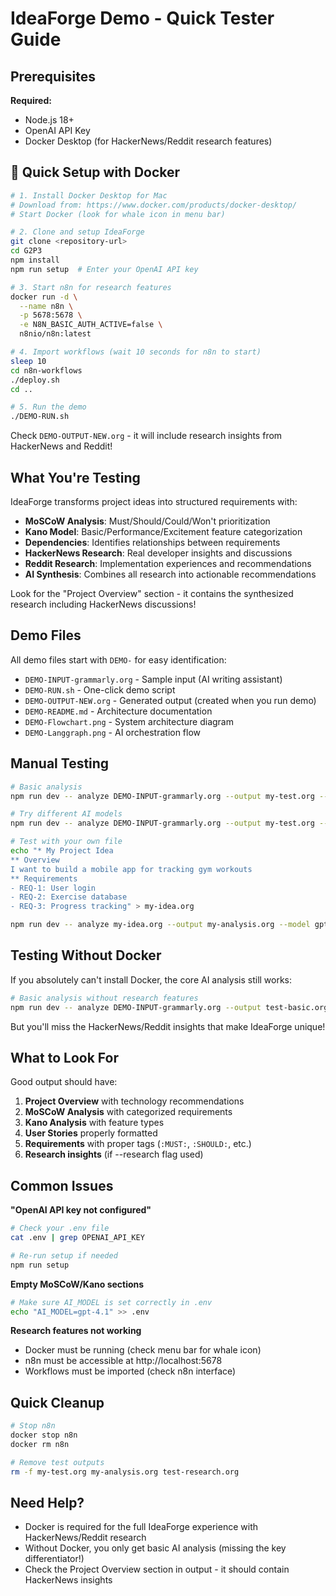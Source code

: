 # IdeaForge Demo - Quick Tester Guide

## Prerequisites

**Required:**
- Node.js 18+
- OpenAI API Key
- Docker Desktop (for HackerNews/Reddit research features)

## 🚀 Quick Setup with Docker

```bash
# 1. Install Docker Desktop for Mac
# Download from: https://www.docker.com/products/docker-desktop/
# Start Docker (look for whale icon in menu bar)

# 2. Clone and setup IdeaForge
git clone <repository-url>
cd G2P3
npm install
npm run setup  # Enter your OpenAI API key

# 3. Start n8n for research features
docker run -d \
  --name n8n \
  -p 5678:5678 \
  -e N8N_BASIC_AUTH_ACTIVE=false \
  n8nio/n8n:latest

# 4. Import workflows (wait 10 seconds for n8n to start)
sleep 10
cd n8n-workflows
./deploy.sh
cd ..

# 5. Run the demo
./DEMO-RUN.sh
```

Check `DEMO-OUTPUT-NEW.org` - it will include research insights from HackerNews and Reddit!

## What You're Testing

IdeaForge transforms project ideas into structured requirements with:
- **MoSCoW Analysis**: Must/Should/Could/Won't prioritization
- **Kano Model**: Basic/Performance/Excitement feature categorization  
- **Dependencies**: Identifies relationships between requirements
- **HackerNews Research**: Real developer insights and discussions
- **Reddit Research**: Implementation experiences and recommendations
- **AI Synthesis**: Combines all research into actionable recommendations

Look for the "Project Overview" section - it contains the synthesized research including HackerNews discussions!

## Demo Files

All demo files start with `DEMO-` for easy identification:
- `DEMO-INPUT-grammarly.org` - Sample input (AI writing assistant)
- `DEMO-RUN.sh` - One-click demo script
- `DEMO-OUTPUT-NEW.org` - Generated output (created when you run demo)
- `DEMO-README.md` - Architecture documentation
- `DEMO-Flowchart.png` - System architecture diagram
- `DEMO-Langgraph.png` - AI orchestration flow

## Manual Testing

```bash
# Basic analysis
npm run dev -- analyze DEMO-INPUT-grammarly.org --output my-test.org --model gpt-4.1

# Try different AI models
npm run dev -- analyze DEMO-INPUT-grammarly.org --output my-test.org --model gpt-3.5-turbo

# Test with your own file
echo "* My Project Idea
** Overview
I want to build a mobile app for tracking gym workouts
** Requirements
- REQ-1: User login
- REQ-2: Exercise database
- REQ-3: Progress tracking" > my-idea.org

npm run dev -- analyze my-idea.org --output my-analysis.org --model gpt-4.1
```

## Testing Without Docker

If you absolutely can't install Docker, the core AI analysis still works:
```bash
# Basic analysis without research features
npm run dev -- analyze DEMO-INPUT-grammarly.org --output test-basic.org --model gpt-4.1
```
But you'll miss the HackerNews/Reddit insights that make IdeaForge unique!

## What to Look For

Good output should have:
1. **Project Overview** with technology recommendations
2. **MoSCoW Analysis** with categorized requirements
3. **Kano Analysis** with feature types
4. **User Stories** properly formatted
5. **Requirements** with proper tags (`:MUST:`, `:SHOULD:`, etc.)
6. **Research insights** (if --research flag used)

## Common Issues

**"OpenAI API key not configured"**
```bash
# Check your .env file
cat .env | grep OPENAI_API_KEY

# Re-run setup if needed
npm run setup
```

**Empty MoSCoW/Kano sections**
```bash
# Make sure AI_MODEL is set correctly in .env
echo "AI_MODEL=gpt-4.1" >> .env
```

**Research features not working**
- Docker must be running (check menu bar for whale icon)
- n8n must be accessible at http://localhost:5678
- Workflows must be imported (check n8n interface)

## Quick Cleanup

```bash
# Stop n8n
docker stop n8n
docker rm n8n

# Remove test outputs
rm -f my-test.org my-analysis.org test-research.org
```

## Need Help?

- Docker is required for the full IdeaForge experience with HackerNews/Reddit research
- Without Docker, you only get basic AI analysis (missing the key differentiator!)
- Check the Project Overview section in output - it should contain HackerNews insights 